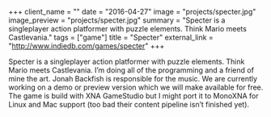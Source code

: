 +++
client_name = ""
date = "2016-04-27"
image = "projects/specter.jpg"
image_preview = "projects/specter.jpg"
summary = "Specter is a singleplayer action platformer with puzzle elements. Think Mario meets Castlevania."
tags = ["game"]
title = "Specter"
external_link = "http://www.indiedb.com/games/specter"
+++

Specter is a singleplayer action platformer with puzzle elements. Think Mario meets Castlevania. I’m doing all of the programming and a friend of mine the art. Jonah Backfish is responsible for the music. We are currently working on a demo or preview version which we will make available for free. The game is build with XNA GameStudio but I might port it to MonoXNA for Linux and Mac support (too bad their content pipeline isn’t finished yet).